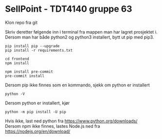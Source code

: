 # SellPoint - TDT4140 gruppe 63

Klon repo fra git

Skriv deretter følgende inn i terminal fra mappen man har lagret prosjektet i.\
Dersom man har både python2 og python3 installert, bytt ut pip med pip3.

```
pip install pip --upgrade
pip install -r requirements.txt

cd frontend
npm install

npm install pre-commit
pre-commit install
```

Dersom pip ikke finnes som en kommando, sjekk om python er installert

```
python -V
```

Dersom python er installert, kjør

```
python -m pip install -U pip
```

Hvis ikke, last ned python fra https://www.python.org/downloads/ \
Dersom npm ikke finnes, lastes Node.js ned fra https://nodejs.org/en/download/
